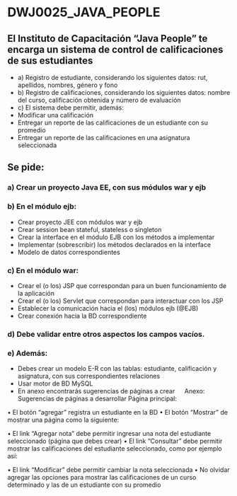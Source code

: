 # DWJ0025_JAVA_PEOPLE
## El Instituto de Capacitación “Java People” te encarga un sistema de control de calificaciones de sus estudiantes

- a)	Registro de estudiante, considerando los siguientes datos: rut, apellidos, nombres, género y fono
- b)	Registro de calificaciones, considerando los siguientes datos: nombre del curso, calificación obtenida y número de evaluación
- c)	El sistema debe permitir, además:
-	Modificar una calificación 
-	Entregar un reporte de las calificaciones de un estudiante con su promedio
-	Entregar un reporte de las calificaciones en una asignatura seleccionada
## Se pide:
### a)	Crear un proyecto Java EE, con sus módulos war y ejb
### b)	En el módulo ejb:
-	Crear proyecto JEE con módulos war y ejb
-	Crear session bean stateful, stateless o singleton
-	Crear la interface en el módulo EJB con los métodos a implementar
-	Implementar (sobrescribir) los métodos declarados en la interface 
-	Modelo de datos correspondientes
### c)	En el módulo war:
-	Crear el (o los) JSP que correspondan para un buen funcionamiento de la aplicación
-	Crear el (o los) Servlet que correspondan para interactuar con los JSP 
-	Establecer la comunicación hacia el (los) módulos ejb (@EJB)
-	Crear conexión hacia la BD correspondiente
### d)	Debe validar entre otros aspectos los campos vacíos.
### e)	Además:
-	Debes crear un modelo E-R con las tablas: estudiante, calificación y asignatura, con sus correspondientes relaciones
-	Usar motor de BD MySQL 
-	En anexo encontrarás sugerencias de páginas a crear
 
Anexo: Sugerencias de páginas a desarrollar
Página principal:
 
•	El botón “agregar” registra un estudiante en la BD
•	El botón “Mostrar” de mostrar una página como la siguiente:
 
•	El link “Agregar nota” debe permitir ingresar una nota del estudiante seleccionado (página que debes crear)
•	El link “Consultar” debe permitir mostrar las calificaciones del estudiante seleccionado, como por ejemplo así:
 
•	El link “Modificar” debe permitir cambiar la nota seleccionada
•	No olvidar agregar las opciones para mostrar las calificaciones de un curso determinado y las de un estudiante con su promedio
